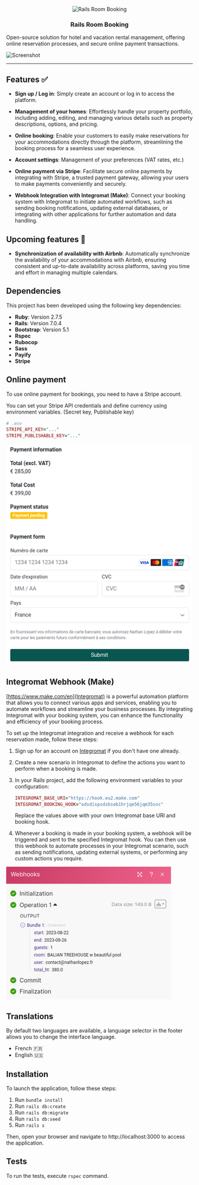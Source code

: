<p align="center">
  <img src="app/assets/images/logo.svg" alt="Rails Room Booking" width="120">
</p>

<h3 align="center">Rails Room Booking</h3>

Open-source solution for hotel and vacation rental management, offering online reservation processes, and secure online payment transactions.

![Screenshot](./app/assets/images/screenshot.png)

___

## Features ✅

- **Sign up / Log in**: Simply create an account or log in to access the platform.

- **Management of your homes**: Effortlessly handle your property portfolio, including adding, editing, and managing various details such as property descriptions, options, and pricing.

- **Online booking**: Enable your customers to easily make reservations for your accommodations directly through the platform, streamlining the booking process for a seamless user experience.

- **Account settings**: Management of your preferences (VAT rates, etc.)

- **Online payment via Stripe**: Facilitate secure online payments by integrating with Stripe, a trusted payment gateway, allowing your users to make payments conveniently and securely.

- **Webhook Integration with Integromat (Make)**: Connect your booking system with Integromat to initiate automated workflows, such as sending booking notifications, updating external databases, or integrating with other applications for further automation and data handling.

## Upcoming features 🚀

- **Synchronization of availability with Airbnb**: Automatically synchronize the availability of your accommodations with Airbnb, ensuring consistent and up-to-date availability across platforms, saving you time and effort in managing multiple calendars.

## Dependencies

This project has been developed using the following key dependencies:

- **Ruby**: Version 2.7.5
- **Rails**: Version 7.0.4
- **Bootstrap**: Version 5.1
- **Rspec**
- **Rubocop**
- **Sass**
- **Payify**
- **Stripe**

## Online payment

To use online payment for bookings, you need to have a Stripe account.

You can set your Stripe API credentials and define currency using environment variables. (Secret key, Publishable key)

```ruby
# .env
STRIPE_API_KEY="..."
STRIPE_PUBLISHABLE_KEY="..."
```

![Screenshot](./app/assets/images/screenshot-payment.png)

## Integromat Webhook (Make)

[https://www.make.com/en](Integromat) is a powerful automation platform that allows you to connect various apps and services, enabling you to automate workflows and streamline your business processes. By integrating Integromat with your booking system, you can enhance the functionality and efficiency of your booking process.

To set up the Integromat integration and receive a webhook for each reservation made, follow these steps:

1. Sign up for an account on [Integromat](https://www.make.com/) if you don't have one already.

2. Create a new scenario in Integromat to define the actions you want to perform when a booking is made.

3. In your Rails project, add the following environment variables to your configuration:

   ```ruby
   INTEGROMAT_BASE_URI="https://hook.eu2.make.com"
   INTEGROMAT_BOOKING_HOOK="odsdispsdsbseb1hrjqe56jqm35snc"
   ```

   Replace the values above with your own Integromat base URI and booking hook.

4. Whenever a booking is made in your booking system, a webhook will be triggered and sent to the specified Integromat hook. You can then use this webhook to automate processes in your Integromat scenario, such as sending notifications, updating external systems, or performing any custom actions you require.

![Booking System hook with Make](./app/assets/images/screenshot-make.png)

## Translations

By default two languages are available, a language selector in the footer allows you to change the interface language.

- French 🇫🇷
- English 🇺🇸

## Installation

To launch the application, follow these steps:

1. Run `bundle install`
2. Run `rails db:create`
3. Run `rails db:migrate`
4. Run `rails db:seed`
6. Run `rails s`

Then, open your browser and navigate to http://localhost:3000 to access the application.

## Tests

To run the tests, execute `rspec` command.
